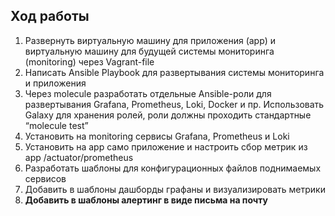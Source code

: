 ## **Ход работы**

1. Развернуть виртуальную машину для приложения (app) и виртуальную машину для будущей системы мониторинга (monitoring) через Vagrant-file
2. Написать Ansible Playbook для развертывания системы мониторинга и приложения
3. Через molecule разработать отдельные Ansible-роли для развертывания Grafana, Prometheus, Loki, Docker и пр. Использовать Galaxy для хранения ролей, роли должны проходить стандартные “molecule test”
4. Установить на monitoring сервисы Grafana, Prometheus и Loki
5. Установить на app само приложение и настроить сбор метрик из app /actuator/prometheus
6. Разработать шаблоны для конфигурационных файлов поднимаемых сервисов
7. Добавить в шаблоны дашборды графаны и визуализировать метрики
8. **Добавить в шаблоны алертинг в виде письма на почту**